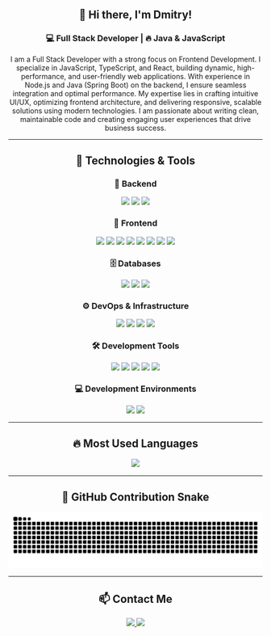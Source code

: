 <div align="center">

## 🚀 Hi there, I'm Dmitry!

### 💻 Full Stack Developer | 🔥 Java & JavaScript

I am a Full Stack Developer with a strong focus on Frontend Development. I specialize in JavaScript, TypeScript, and React, building dynamic, high-performance, and user-friendly web applications. With experience in Node.js and Java (Spring Boot) on the backend, I ensure seamless integration and optimal performance. My expertise lies in crafting intuitive UI/UX, optimizing frontend architecture, and delivering responsive, scalable solutions using modern technologies. I am passionate about writing clean, maintainable code and creating engaging user experiences that drive business success.

---

## 🔧 Technologies & Tools  

### 🎯 **Backend**  
<p align="center">
  <img src="https://img.shields.io/badge/-Java-007396?style=flat-square&logo=java&logoColor=white"/>
  <img src="https://img.shields.io/badge/-Spring_Boot-6DB33F?style=flat-square&logo=spring-boot&logoColor=white"/>
  <img src="https://img.shields.io/badge/-Node.js-339933?style=flat-square&logo=node.js&logoColor=white"/>
</p>

### 🎨 **Frontend**  
<p align="center">
  <img src="https://img.shields.io/badge/-Next.js-000000?style=flat-square&logo=nextdotjs&logoColor=white"/>
  <img src="https://img.shields.io/badge/-React-61DAFB?style=flat-square&logo=react&logoColor=black"/>
  <img src="https://img.shields.io/badge/-Redux-764ABC?style=flat-square&logo=redux&logoColor=white"/>
  <img src="https://img.shields.io/badge/-React_Router-CA4245?style=flat-square&logo=react-router&logoColor=white"/>
  <img src="https://img.shields.io/badge/-TailwindCSS-06B6D4?style=flat-square&logo=tailwind-css&logoColor=white"/>
  <img src="https://img.shields.io/badge/-Bootstrap-7952B3?style=flat-square&logo=bootstrap&logoColor=white"/>
  <img src="https://img.shields.io/badge/-HTML5-E34F26?style=flat-square&logo=html5&logoColor=white"/>
  <img src="https://img.shields.io/badge/-CSS3-1572B6?style=flat-square&logo=css3&logoColor=white"/>
</p>

### 🗄 **Databases**  
<p align="center">
  <img src="https://img.shields.io/badge/-MySQL-4479A1?style=flat-square&logo=mysql&logoColor=white"/>
  <img src="https://img.shields.io/badge/-PostgreSQL-336791?style=flat-square&logo=postgresql&logoColor=white"/>
  <img src="https://img.shields.io/badge/-MongoDB-47A248?style=flat-square&logo=mongodb&logoColor=white"/>
</p>

### ⚙️ **DevOps & Infrastructure**  
<p align="center">
  <img src="https://img.shields.io/badge/-Docker-2496ED?style=flat-square&logo=docker&logoColor=white"/>
  <img src="https://img.shields.io/badge/-Swagger-85EA2D?style=flat-square&logo=swagger&logoColor=black"/>
  <img src="https://img.shields.io/badge/-Vercel-000000?style=flat-square&logo=vercel&logoColor=white"/>
  <img src="https://img.shields.io/badge/-Ionos-004494?style=flat-square&logo=ionos&logoColor=white"/>
</p>

### 🛠 **Development Tools**  
<p align="center">
  <img src="https://img.shields.io/badge/-Git-F05032?style=flat-square&logo=git&logoColor=white"/>
  <img src="https://img.shields.io/badge/-GitHub-181717?style=flat-square&logo=github&logoColor=white"/>
  <img src="https://img.shields.io/badge/-Jira-0052CC?style=flat-square&logo=jira&logoColor=white"/>
  <img src="https://img.shields.io/badge/-Postman-FF6C37?style=flat-square&logo=postman&logoColor=white"/>
  <img src="https://img.shields.io/badge/-Figma-F24E1E?style=flat-square&logo=figma&logoColor=white"/>
</p>

### 💻 **Development Environments**  
<p align="center">
  <img src="https://img.shields.io/badge/-IntelliJ_IDEA-000000?style=flat-square&logo=intellij-idea&logoColor=white"/>
  <img src="https://img.shields.io/badge/-VSCode-007ACC?style=flat-square&logo=visual-studio-code&logoColor=white"/>
</p>

---

## 🔥 Most Used Languages  
<p align="center">
  <img src="https://github-readme-stats.vercel.app/api/top-langs/?username=Loginofff&layout=compact&theme=tokyonight"/>
</p>

---

## 🐍 GitHub Contribution Snake  
<p align="center">
  <img src="https://raw.githubusercontent.com/Loginofff/Loginofff/output/github-contribution-grid-snake-dark.svg"/>
</p>

---

## 📫 Contact Me  
<p align="center">
  <a href="https://t.me/@Logger_err">
    <img src="https://img.shields.io/badge/Telegram-26A5E4?style=flat-square&logo=telegram&logoColor=white"/>
  </a>
  <a href="https://github.com/Loginofff">
    <img src="https://img.shields.io/badge/GitHub-181717?style=flat-square&logo=github&logoColor=white"/>
  </a>
</p>

</div>  
